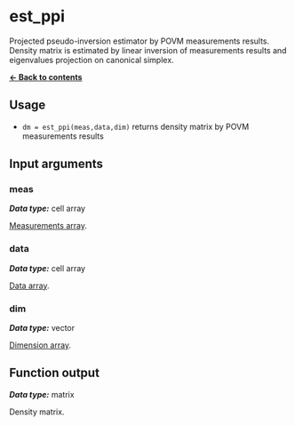 # est_ppi
Projected pseudo-inversion estimator by POVM measurements results. Density matrix is estimated by linear inversion of measurements results and eigenvalues projection on canonical simplex.

[**&#8592; Back to contents**](README.md)

## Usage
* `dm = est_ppi(meas,data,dim)` returns density matrix by POVM measurements results

## <a name="args">Input arguments</a>

### <a name="arg-dim">meas</a>
_**Data type:**_ cell array

[Measurements array](qtb_analyze.md#meas-arr).

### <a name="arg-dim">data</a>
_**Data type:**_ cell array

[Data array](#data-arr).

### <a name="arg-dim">dim</a>
_**Data type:**_ vector

[Dimension array](qtb_analyze.md#dim-arr).

## <a name="output">Function output</a>
_**Data type:**_ matrix

Density matrix.
